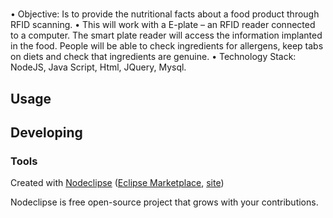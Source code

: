 

# 
•	Objective:  Is to provide the nutritional facts about a food product through RFID scanning.
•	This will work with a E-plate – an RFID reader connected to a computer. The smart plate reader will access the information implanted in the food. People will be able to check ingredients for allergens, keep tabs on diets and check that ingredients are genuine.
•	Technology Stack: NodeJS, Java Script, Html, JQuery, Mysql.




## Usage



## Developing



### Tools

Created with [Nodeclipse](https://github.com/Nodeclipse/nodeclipse-1)
 ([Eclipse Marketplace](http://marketplace.eclipse.org/content/nodeclipse), [site](http://www.nodeclipse.org))   

Nodeclipse is free open-source project that grows with your contributions.
